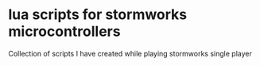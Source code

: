 # lua scripts for stormworks microcontrollers
Collection of scripts I have created while playing stormworks single player
